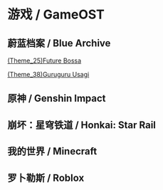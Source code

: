 # 游戏 / GameOST
## 蔚蓝档案 / Blue Archive
[(Theme_25)Future Bossa](../forked_lib/NyaaNBS/nbs.handcrafted/GameOST/[BA][OST15]FutureBossa.nbs)

[(Theme_38)Guruguru Usagi](../forked_lib/NyaaNBS/nbs.handcrafted/GameOST/[BA][OST38]GururuUsagi.nbs)
## 原神 / Genshin Impact

## 崩坏：星穹铁道 / Honkai: Star Rail

## 我的世界 / Minecraft

## 罗卜勒斯 / Roblox
